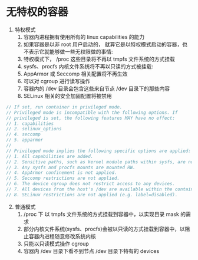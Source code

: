 # 无特权的容器

1. 特权模式
   1. 容器内进程拥有使用所有的 linux capabilities 的能力
   2. 如果容器是以非 root 用户启动的， 就算它是以特权模式启动的容器，也不表示它就能够做一些无权限做的事情:
   3. 特权模式下，  /proc  这些目录将不再以 tmpfs 文件系统的方式挂载
   4. sysfs、procfs 内核文件系统将不再以只读的方式被挂载:
   5. AppArmor 或 Seccomp 相关配置将不再生效
   6. 可以对 cgroup 进行读写操作
   7. 容器内的 /dev 目录会包含这些来自节点 /dev 目录下的那些内容
   8. SELinux 相关的安全加固配置将被禁用

```js
// If set, run container in privileged mode.
// Privileged mode is incompatible with the following options. If
// privileged is set, the following features MAY have no effect:
// 1. capabilities
// 2. selinux_options
// 4. seccomp
// 5. apparmor
//
// Privileged mode implies the following specific options are applied:
// 1. All capabilities are added.
// 2. Sensitive paths, such as kernel module paths within sysfs, are not masked.
// 3. Any sysfs and procfs mounts are mounted RW.
// 4. AppArmor confinement is not applied.
// 5. Seccomp restrictions are not applied.
// 6. The device cgroup does not restrict access to any devices.
// 7. All devices from the host's /dev are available within the container.
// 8. SELinux restrictions are not applied (e.g. label=disabled).
```
2. 普通模式 
   1. /proc 下 以 tmpfs 文件系统的方式挂载到容器中，以实现目录 mask 的需求
   2. 部分内核文件系统(sysfs、procfs)会被以只读的方式挂载到容器中，以阻止容器内进程随意修改系统内核
   3. 只能以只读模式操作 cgroup
   4. 容器内 /dev 目录下看不到节点 /dev 目录下特有的 devices